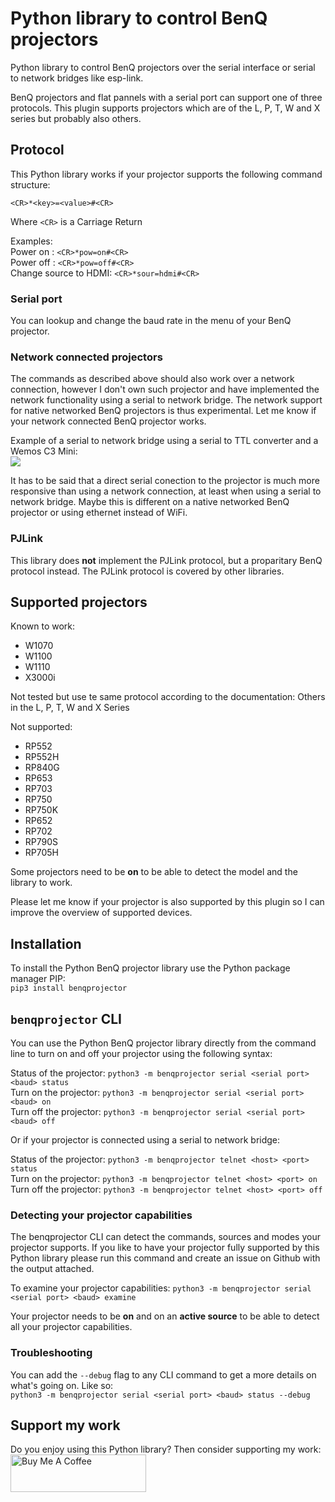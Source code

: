 # Python library to control BenQ projectors

Python library to control BenQ projectors over the serial interface or serial
to network bridges like esp-link.

BenQ projectors and flat pannels with a serial port can support one of three
protocols. This plugin supports projectors which are of the L, P, T, W and X
series but probably also others.

## Protocol

This Python library works if your projector supports the following command
structure: 

```
<CR>*<key>=<value>#<CR>
```

Where `<CR>` is a Carriage Return

Examples:  
Power on   : `<CR>*pow=on#<CR>`  
Power off  : `<CR>*pow=off#<CR>`  
Change source to HDMI: `<CR>*sour=hdmi#<CR>`  

### Serial port

You can lookup and change the baud rate in the menu of your BenQ projector.

### Network connected projectors

The commands as described above should also work over a network connection,
however I don't own such projector and have implemented the network
functionality using a serial to network bridge. The network support for native
networked BenQ projectors is thus experimental. Let me know if your network
connected BenQ projector works.

Example of a serial to network bridge using a serial to TTL converter and a
Wemos C3 Mini:  
<img src="https://raw.githubusercontent.com/rrooggiieerr/benqprojector.py/main/serial%20to%20network%20bridge.png">

It has to be said that a direct serial conection to the projector is much more
responsive than using a network connection, at least when using a serial to
network bridge. Maybe this is different on a native networked BenQ projector or
using ethernet instead of WiFi.

### PJLink

This library does **not** implement the PJLink protocol, but a proparitary
BenQ protocol instead. The PJLink protocol is covered by other libraries.

## Supported projectors

Known to work:
* W1070
* W1100
* W1110
* X3000i

Not tested but use te same protocol according to the documentation:
Others in the L, P, T, W and X Series

Not supported:
* RP552
* RP552H
* RP840G
* RP653
* RP703
* RP750
* RP750K
* RP652
* RP702
* RP790S
* RP705H

Some projectors need to be **on** to be able to detect the model and the library to work.

Please let me know if your projector is also supported by this plugin so I
can improve the overview of supported devices.

## Installation

To install the Python BenQ projector library use the Python package
manager PIP:  
`pip3 install benqprojector`

## `benqprojector` CLI

You can use the Python BenQ projector library directly from the command line
to turn on and off your projector using the following syntax:

Status of the projector: `python3 -m benqprojector serial <serial port> <baud> status`  
Turn on the projector: `python3 -m benqprojector serial <serial port> <baud> on`  
Turn off the projector: `python3 -m benqprojector serial <serial port> <baud> off`

Or if your projector is connected using a serial to network bridge:

Status of the projector: `python3 -m benqprojector telnet <host> <port> status`  
Turn on the projector: `python3 -m benqprojector telnet <host> <port> on`  
Turn off the projector: `python3 -m benqprojector telnet <host> <port> off`

### Detecting your projector capabilities

The benqprojector CLI can detect the commands, sources and modes your
projector supports. If you like to have your projector fully supported by this
Python library please run this command and create an issue on Github with the
output attached.

To examine your projector capabilities: `python3 -m benqprojector serial <serial port> <baud> examine`

Your projector needs to be **on** and on an **active source** to be able to detect
all your projector capabilities.

### Troubleshooting

You can add the `--debug` flag to any CLI command to get a more details on
what's going on. Like so:  
`python3 -m benqprojector serial <serial port> <baud> status --debug`

## Support my work

Do you enjoy using this Python library? Then consider supporting my work:  
[<img src="https://cdn.buymeacoffee.com/buttons/v2/default-yellow.png" alt="Buy Me A Coffee" style="height: 60px !important;width: 217px !important;">](https://www.buymeacoffee.com/rrooggiieerr)
